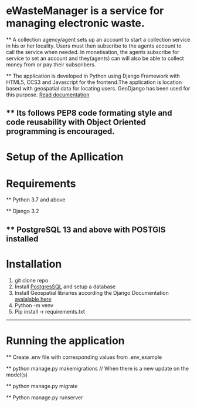 # eWasteManager is a service for managing electronic waste. 
** A collection agency/agent sets up an account to start a collection service in his or her locality. Users must then subscribe to the agents account to call the service when needed. In monetisation, the agents subscribe for service to set an account and they(agents) can will also be able to collect money from or pay their subscribers.

** The application is developed in Python using Django Framework with HTML5, CCS3 and Javascript for the frontend.The application is location based with geospatial data for locating users. GeoDjango has been used for this purpose. <a href="https://docs.djangoproject.com/en/4.2/ref/contrib/gis/tutorial/#introduction">Read documentation</a>

** Its follows PEP8 code formating style and code reusability with Object Oriented programming is encouraged.
-------------------------------------------------------------------------------------------------------------
# Setup of the Apllication
# Requirements
** Python 3.7 and above

** Django 3.2

** PostgreSQL 13 and above with POSTGIS installed
----------------------------------------------------------
# Installation
1. git clone repo
2. Install <a href="https://www.postgresql.org/download/">PostgresSQL</a> and setup a database
3. Install Geospatial libraries according the Django Documentation <a href="https://docs.djangoproject.com/en/4.2/ref/contrib/gis/install/geolibs/">avaialable here</a>
4. Python -m venv <virtual-environment-name>
5. Pip install -r requirements.txt
----------------------------------------------------------
# Running the application
** Create .env file with corresponding values from .env_example

** python manage.py makemigrations // When there is a new update on the model(s)

** python manage.py migrate

** Python manage.py runserver